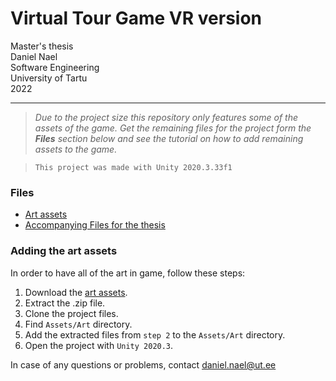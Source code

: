 # Virtual Tour Game VR version


Master's thesis <br> Daniel Nael <br> Software Engineering <br> University of Tartu <br> 2022

---

> *Due to the project size this repository only features some of the assets of the game. Get the remaining files for the project form the **Files** section below and see the tutorial on how to add remaining assets to the game.*

> `This project was made with Unity 2020.3.33f1`

### Files
- [Art assets](https://drive.google.com/file/d/1NFUZPWBfpLm6qczW5oqYPR-c2yjoMnxt/view?usp=sharing)
- [Accompanying Files for the thesis](https://drive.google.com/file/d/1oZoOxJjKaMwP-dJx1b3sUrWcLBBh5JPe/view?usp=sharing)

### Adding the art assets

In order to have all of the art in game, follow these steps:

1. Download the [art assets](https://drive.google.com/drive/folders/1ATETCDi3IJk6DMDgwaHDZk3xVs5OgZPs?usp=sharing).
2. Extract the .zip file.
3. Clone the project files.
4. Find `Assets/Art` directory.
5. Add the extracted files from `step 2` to the `Assets/Art` directory.
6. Open the project with `Unity 2020.3`.

In case of any questions or problems, contact daniel.nael@ut.ee

